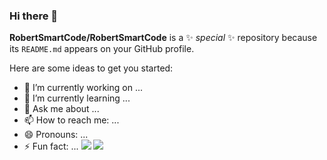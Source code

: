 ### Hi there 👋


**RobertSmartCode/RobertSmartCode** is a ✨ _special_ ✨ repository because its `README.md` appears on your GitHub profile.

Here are some ideas to get you started:

- 🔭 I’m currently working on ...
- 🌱 I’m currently learning ...
- 💬 Ask me about ...
- 📫 How to reach me: ...
- 😄 Pronouns: ...
- ⚡ Fun fact: ...
[![](https://img.shields.io/badge/-linkedin-0073B1?style=flat-square)](https://www.linkedin.com/in/robertsmartt/)
[![](https://img.shields.io/badge/-twitter-1C9CEA?style=flat-square)](https://twitter.com/robertsmart_)

